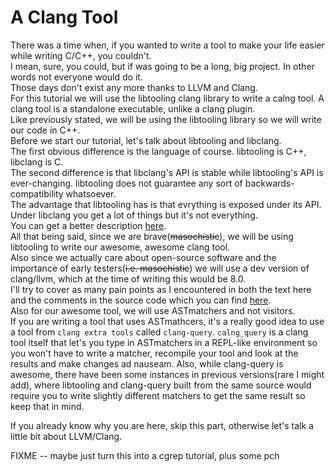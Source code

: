 # A Clang Tool
There was a time when, if you wanted to write a tool to make your life easier while writing C/C++, you couldn't.<br/>
I mean, sure, you could, but if was going to be a long, big project. In other words not everyone would do it.<br/>
Those days don't exist any more thanks to LLVM and Clang.<br/>
For this tutorial we will use the libtooling clang library to write a calng tool. A clang tool is a standalone executable, unlike a clang plugin.<br/>
Like previously stated, we will be using the libtooling library so we will write our code in C++.<br/>
Before we start our tutorial, let's talk about libtooling and libclang.<br/>
The first obvious difference is the language of course. libtooling is C++, libclang is C.<br/>
The second difference is that libclang's API is stable while libtooling's API is ever-changing. libtooling does not guarantee any sort of backwards-compatibility whatsoever.<br/>
The advantage that libtooling has is that evrything is exposed under its API. Under libclang you get a lot of things but it's not everything.<br/>
You can get a better description [here](https://clang.llvm.org/docs/Tooling.html).<br/>
All that being said, since we are brave(~~masochistic~~), we will be using libtooling to write our awesome, awesome clang tool.<br/>
Also since we actually care about open-source software and the importance of early testers(~~i.e. masochistic~~) we will use a dev version of clang/llvm, which at the time of writing this would be 8.0.<br/>
I'll try to cover as many pain points as I encountered in both the text here and the comments in the source code which you can find [here](https://github.com/bloodstalker/blogstuff/tree/master/src/clang-tool).<br/>
Also for our awesome tool, we will use ASTmatchers and not visitors.<br/>
If you are writing a tool that uses ASTmathcers, it's a really good idea to use a tool from `clang extra tools` called `clang-query`. `calng_query` is a clang tool itself that let's you type in ASTmatchers in a REPL-like environment so you won't have to write a matcher, recompile your tool and look at the results and make changes ad nauseam. Also, while clang-query is awesome, there have been some instances in previous versions(rare I might add), where libtooling and clang-query built from the same source would require you to write slightly different matchers to get the same result so keep that in mind.<br/>

If you already know why you are here, skip this part, otherwise let's talk a little bit about LLVM/Clang.<br/>

FIXME -- maybe just turn this into a cgrep tutorial, plus some pch
